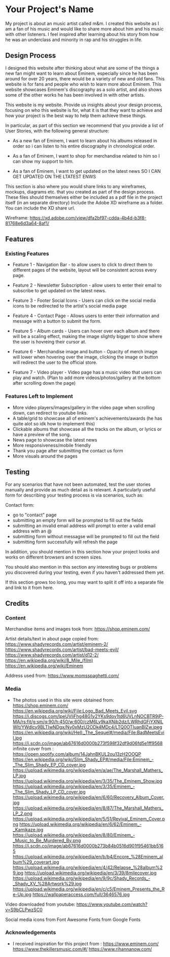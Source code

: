 # Your Project's Name

My project is about an music artist called m&m. I created this website as I am a fan of his music and would like to
share more about him and his music with other listeners. I feel inspired after learning about his story from how he
was an underclass and minority in rap and his struggles in life.

## Design Process

I designed this website after thinking about what are some of the things a new fan might want to learn about Eminem, especially since he has been around for over 20 years, there would be a variety of new and old fans.
This website is for fans and people who wish to learn more about Eminem.
This website showcases Eminem's discography as a solo artist, and also shows some of the other works he has been involved in with other artists.

This website is my website.
Provide us insights about your design process, focusing on who this website is for, what it is that they want to achieve and how your project is the best way to help them achieve these things.

In particular, as part of this section we recommend that you provide a list of User Stories, with the following general structure:

- As a new fan of Eminem, I want to learn about his albums released in order so i can listen to his entire discography in chronological order.

- As a fan of Eminem, I want to shop for merchandise related to him so I can show my support to him.

- As a fan of Eminem, I want to get updated on the latest news SO I CAN GET UPDATED ON THE LTATEST ENWS

This section is also where you would share links to any wireframes, mockups, diagrams etc. that you created as part of the design process.
These files should themselves either be included as a pdf file in the project itself (in an separate directory)
Include the Adobe XD wireframe as a folder. You can include the XD share url.

Wireframe: https://xd.adobe.com/view/dfa2bf97-cdda-4b4d-b3f8-81768e6d3a64-8af1/

## Features

### Existing Features

- Feature 1 - Navigation Bar - to allow users to click to direct them to different pages of the website, layout will be consistent across every page.

- Feature 2 - Newsletter Subscription - allow users to enter their email to subscribe to get updated on the latest news.

- Feature 3 - Footer Social Icons - Users can click on the social media icons to be redirected to the artist's social media page

- Feature 4 - Contact Page - Allows users to enter their information and message with a button to submit the form.

- Feature 5 - Album cards - Users can hover over each album and there will be a scaling effect, making the image slightly bigger to show where the user is hovreing their cursor at.

- Feature 6 - Merchandise image and button - Opacity of merch image will lower when hovering over the image, clicking the image or button will redirect the user to the official store.

- Feature 7 - Video player - Video page has a music video that users can play and watch.
  (Plan to add more videos/photos/gallery at the bottom after scrolling down the page)

### Features Left to Implement

- More video players/images/gallery in the video page when scrolling down, can redirect to youtube links.
- A table/grid to showcase all of eminem's achievements/awards (he has quite alot so idk how to implement this)
- Clickable albums that showcase all the tracks on the album, or lyrics or have a preview of the song.
- News page to showcase the latest news
- More responsiveness/mobile friendly
- Thank you page after submitting the contact us form
- More visuals around the pages

## Testing

For any scenarios that have not been automated, test the user stories manually and provide as much detail as is relevant. A particularly useful form for describing your testing process is via scenarios, such as:

Contact form:

- go to "contact" page
- submitting an empty form will be prompted to fill out the fields
- submitting an invalid email address will prompt to enter a valid email address with an @
- submitting form without messagse will be prompted to fill out the field
- submitting form successfully will refresh the page

In addition, you should mention in this section how your project looks and works on different browsers and screen sizes.

You should also mention in this section any interesting bugs or problems you discovered during your testing, even if you haven't addressed them yet.

If this section grows too long, you may want to split it off into a separate file and link to it from here.

## Credits

### Content

Merchandise items and images took from:
https://shop.eminem.com/

Artist details/text in about page copied from:
https://www.shadyrecords.com/artist/eminem-2/
https://www.shadyrecords.com/artist/bad-meets-evil/
https://www.shadyrecords.com/artist/d12-2/
https://en.wikipedia.org/wiki/8_Mile_(film)
https://en.wikipedia.org/wiki/Eminem

Address used from:
https://www.momsspaghetti.com/

### Media

- The photos used in this site were obtained from:
  https://shop.eminem.com/
  https://en.wikipedia.org/wiki/File:Logo_Bad_Meets_Evil.svg
  https://i.discogs.com/IpeUVliFhg48G1y2YKs9dov1td6UVLnNOCBTR9jP-MA/rs:fit/g:sm/q:90/h:450/w:600/czM6Ly9kaXNjb2dz/LWRhdGFiYXNlLWlt/YWdlcy9BLTIwNDgx/Ny0xMzU2ODk4MDc4/LTQ0OTIuanBlZw.jpeg
  https://en.wikipedia.org/wiki/Hell:_The_Sequel#/media/File:BadMeetsEvil.jpg
  https://i.scdn.co/image/ab67616d0000b273f598f32df9d06fd5e1ff9568 infinite cover from : https://open.spotify.com/album/14JahnBKUL2ou13zH2OOQP
  https://en.wikipedia.org/wiki/Slim_Shady_EP#/media/File:Eminem_-_The_Slim_Shady_EP_CD_cover.jpg
  https://upload.wikimedia.org/wikipedia/en/a/ae/The_Marshall_Mathers_LP.jpg
  https://upload.wikimedia.org/wikipedia/en/3/35/The_Eminem_Show.jpg
  https://upload.wikimedia.org/wikipedia/en/3/35/Eminem_-_The_Slim_Shady_LP_CD_cover.jpg
  https://upload.wikimedia.org/wikipedia/en/6/60/Recovery_Album_Cover.jpg
  https://upload.wikimedia.org/wikipedia/en/8/87/The_Marshall_Mathers_LP_2.png
  https://upload.wikimedia.org/wikipedia/en/5/51/Revival_Eminem_Cover.png
  https://upload.wikimedia.org/wikipedia/en/6/62/Eminem_-_Kamikaze.jpg
  https://upload.wikimedia.org/wikipedia/en/8/80/Eminem_-_Music_to_Be_Murdered_By.png
  https://i.scdn.co/image/ab67616d0000b273b84b0516d901f95461bb5165
  https://upload.wikimedia.org/wikipedia/en/b/b4/Encore_%28Eminem_album%29_coverart.jpg
  https://upload.wikimedia.org/wikipedia/en/4/42/Relapse_%28album%29.jpg
  https://upload.wikimedia.org/wikipedia/en/3/39/8milecover.jpg
  https://upload.wikimedia.org/wikipedia/en/9/9c/Shady_Records_-_Shady_XV_%28Artwork%29.jpg
  https://upload.wikimedia.org/wikipedia/en/c/c5/Eminem_Presents_the_Re-Up.jpg
  https://wallpaperaccess.com/full/3646576.jpg

Video downloaded from youtube:
https://www.youtube.com/watch?v=S9bCLPwzSC0

Social media icons from Font Awesome
Fonts from Google Fonts

### Acknowledgements

- I received inspiration for this project from :
  https://www.eminem.com/
  https://www.thekillersmusic.com/#/
  https://www.rihannanow.com/
